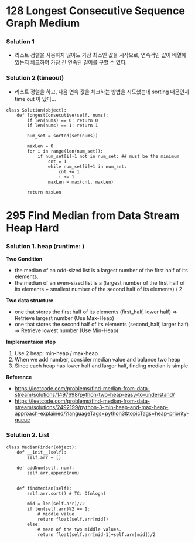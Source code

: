 # 128	Longest Consecutive Sequence	Graph	Medium
### Solution 1 
- 리스트 정렬을 사용하지 않아도 가장 최소인 값을 시작으로, 연속적인 값이 배열에 있는지 체크하여 가장 긴 연속된 길이를 구할 수 있다. 

### Solution 2 (timeout)
- 리스트 정렬을 하고, 다음 연속 값을 체크하는 방법을 시도했는데 sorting 때문인지 time out 이 났다...
```
class Solution(object):
    def longestConsecutive(self, nums):
        if len(nums) == 0: return 0
        if len(nums) == 1: return 1

        num_set = sorted(set(nums))

        maxLen = 0
        for i in range(len(num_set)):
            if num_set[i]-1 not in num_set: ## must be the minimum
                cnt = 1
                while num_set[i]+1 in num_set:
                    cnt += 1
                    i += 1
                maxLen = max(cnt, maxLen)

        return maxLen
```

# 295	Find Median from Data Stream	Heap	Hard
### Solution 1. heap (runtime: )
**Two Condition**
- the median of an odd-sized list is a largest number of the first half of its elements.
- the median of an even-sized list is a (largest number of the first half of its elements + smallest number of the second half of its elements) / 2

**Two data structure**
- one that stores the first half of its elements (first_half, lower half) => Retrieve largest number (Use Max-Heap)
- one that stores the second half of its elements (second_half, larger half) => Retrieve lowest number (Use Min-Heap)

**Implementaion step**
1. Use 2 heap: min-heap / max-heap
2. When we add number, consider median value and balance two heap
3. Since each heap has lower half and larger half, finding median is simple
 
 **Reference**
  - https://leetcode.com/problems/find-median-from-data-stream/solutions/1497698/python-two-heap-easy-to-understand/ 
  - https://leetcode.com/problems/find-median-from-data-stream/solutions/2492199/python-3-min-heap-and-max-heap-approach-explained/?languageTags=python3&topicTags=heap-priority-queue
  
### Solution 2. List
```
class MedianFinder(object):
    def __init__(self):
        self.arr = []

    def addNum(self, num):
        self.arr.append(num)
        

    def findMedian(self):
        self.arr.sort() # TC: O(nlogn)

        mid = len(self.arr)//2
        if len(self.arr)%2 == 1:
            # middle value
            return float(self.arr[mid])
        else:
            # mean of the two middle values.
            return float(self.arr[mid-1]+self.arr[mid])/2
        
        
```
